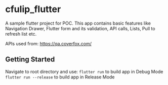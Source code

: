 # cfulip_flutter

A sample flutter project for POC.
This app contains basic features like Navigation Drawer, Flutter form and its validation, API calls, Lists, Pull to refresh list etc.

APIs used from: https://qa.coverfox.com/


## Getting Started

Navigate to root directory and use: 
`flutter run` to build app in Debug Mode<br/>
`flutter run --release`  to build app in Release Mode
